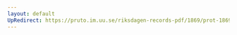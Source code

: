 ```yaml
---
layout: default
UpRedirect: https://pruto.im.uu.se/riksdagen-records-pdf/1869/prot-1869--fk--410.pdf
---
```

